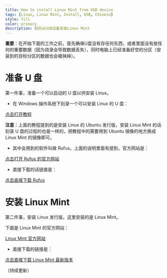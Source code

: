 ```yaml
---
title: How to install Linux Mint from USB device
tags: [Linux, Linux Mint, Install, USB, Chinese]
style: fill
color: primary
description: 如何从USB设备安装Linux Mint
---
```


**重要**：在开始下面的工作之前，首先确保U盘没有存任何东西，或者里面没有放任何的重要数据（因为烧录会导致数据丢失），同时电脑上已经准备好空的分区（安装到的目标分区的数据也会被抹掉）。

# 准备 U 盘

第一件事，准备一个可以启动的 U 盘以供安装 Linux。

* 在 Windows 操作系统下刻录一个可以安装 Linux 的 U 盘：

[点击打开教程](https://tutorials.ubuntu.com/tutorial/tutorial-create-a-usb-stick-on-windows#0)

**注意**：上面的教程提到的是安装 Linux 的 Ubuntu 发行版，安装 Linux Mint 的话刻录 U 盘的过程的也是一样的，把教程中的需要用到 Ubuntu 镜像的地方换成 Linux Mint 的镜像即可。

* 其中会用到的软件叫做 Rufus，上面的说明里面有提到，官方网站是：

[点击打开 Rufus 的官方网站](https://rufus.akeo.ie/)

* 直接下载的话链接是：

[点击直接下载 Rufus](https://github.com/pbatard/rufus/releases/download/v3.5/rufus-3.5.exe)

# 安装 Linux Mint

第二件事，安装 Linux 发行版，这里安装的是 Linux Mint。

下面是 Linux Mint 的官方网站：

[Linux Mint 官方网站](https://linuxmint.com/)

* 直接下载的链接是：

[点击直接下载 Linux Mint 最新版本](http://mirrors.evowise.com/linuxmint/stable/19.1/linuxmint-19.1-cinnamon-64bit.iso)

（持续更新）
